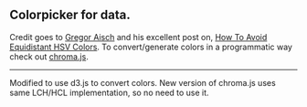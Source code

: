 Colorpicker for data.
---

Credit goes to [Gregor Aisch](http://vis4.net) and his excellent post on, [How To Avoid Equidistant HSV Colors](http://vis4.net/blog/posts/avoid-equidistant-hsv-colors/?piwik_campaign=rss&piwik_kwd=3199). To convert/generate colors in a programmatic way check out [chroma.js](https://github.com/gka/chroma.js).

---

Modified to use d3.js to convert colors. New version of chroma.js uses same LCH/HCL implementation, so no need to use it.